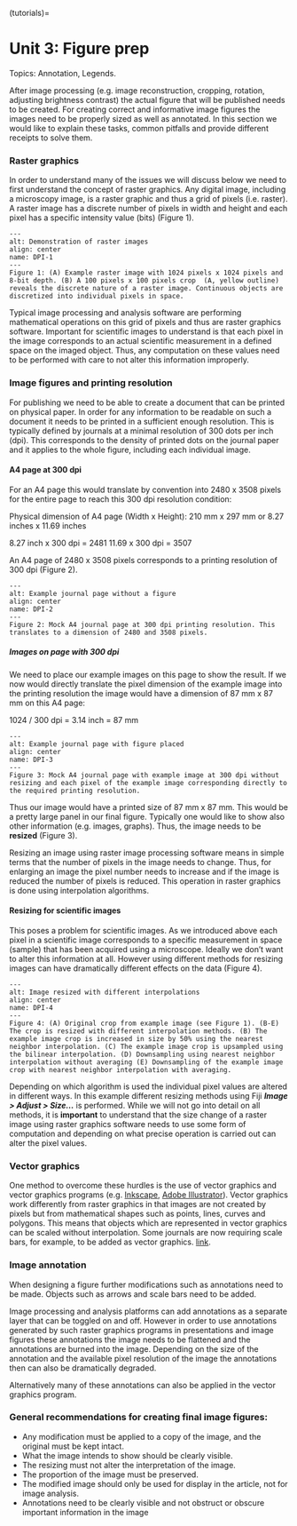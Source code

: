 (tutorials)=
# Unit 3: Figure prep

Topics: Annotation, Legends.

After image processing (e.g. image reconstruction, cropping, rotation, adjusting brightness contrast) the actual figure that will be published needs to be created. For creating correct and informative image figures the images need to be properly sized as well as annotated. In this section we would like to explain these tasks, common pitfalls and provide different receipts to solve them.


### Raster graphics

In order to understand many of the issues we will discuss below we need to first understand the concept of raster graphics. Any digital image, including a microscopy image, is a raster graphic and thus a grid of pixels (i.e. raster). A raster image has a discrete number of pixels in width and height and each pixel has a specific intensity value (bits) (Figure 1).

```{figure} /tutorials/final_image_figures_resources/DPI_Fig1.png
---
alt: Demonstration of raster images
align: center
name: DPI-1
---
Figure 1: (A) Example raster image with 1024 pixels x 1024 pixels and 8-bit depth. (B) A 100 pixels x 100 pixels crop  (A, yellow outline) reveals the discrete nature of a raster image. Continuous objects are discretized into individual pixels in space. 
```

Typical image processing and analysis software are performing mathematical operations on this grid of pixels and thus are raster graphics software. Important for scientific images to understand is that each pixel in the image corresponds to an actual scientific measurement in a defined space on the imaged object. Thus, any computation on these values need to be performed with care to not alter this information improperly.  


### Image figures and printing resolution


For publishing we need to be able to create a document that can be printed on physical paper. In order for any information to be readable on such a document it needs to be printed in a sufficient enough resolution. This is typically defined by journals at a minimal resolution of 300 dots per inch (dpi). This corresponds to the density of printed dots on the journal paper and it applies to the whole figure, including each individual image. 

#### A4 page at 300 dpi

For an A4 page this would translate by convention into 2480 x 3508 pixels for the entire page to reach this 300 dpi resolution condition: 

Physical dimension of A4 page (Width x Height): 210 mm x 297 mm or 8.27 inches x 11.69 inches

8.27 inch x 300 dpi = 2481
11.69 x 300 dpi = 3507

An A4 page of 2480 x 3508 pixels corresponds to a printing resolution of 300 dpi (Figure 2). 

```{figure} /tutorials/final_image_figures_resources/DPI_Fig2.png
---
alt: Example journal page without a figure
align: center
name: DPI-2
---
Figure 2: Mock A4 journal page at 300 dpi printing resolution. This translates to a dimension of 2480 and 3508 pixels. 
```

##### Images on page with 300 dpi

We need to place our example images on this page to show the result. If we now would directly translate the pixel dimension of the example image into the printing resolution the image would have a dimension of 87 mm x 87 mm on this A4 page: 


1024 / 300 dpi  = 3.14 inch = 87 mm 

```{figure} /tutorials/final_image_figures_resources/DPI_Fig3.png
---
alt: Example journal page with figure placed
align: center
name: DPI-3
---
Figure 3: Mock A4 journal page with example image at 300 dpi without resizing and each pixel of the example image corresponding directly to the required printing resolution. 
```

Thus our image would have a printed size of 87 mm x 87 mm. This would be a pretty large panel in our final figure. Typically one would like to show also other information (e.g. images, graphs). Thus, the image needs to be **resized** (Figure 3). 

Resizing an image using raster image processing software means in simple terms that the number of pixels in the image needs to change. Thus, for enlarging an image the pixel number needs to increase and if the image is reduced the number of pixels is reduced. This operation in raster graphics is done using interpolation algorithms. 

#### Resizing for scientific images

This poses a problem for scientific images. As we introduced above each pixel in a scientific image corresponds to a specific measurement in space (sample) that has been acquired using a microscope. Ideally we don’t want to alter this information at all. However using different methods for resizing images can have dramatically different effects on the data (Figure 4).

```{figure} /tutorials/final_image_figures_resources/DPI_Fig4.png
---
alt: Image resized with different interpolations
align: center
name: DPI-4
---
Figure 4: (A) Original crop from example image (see Figure 1). (B-E) The crop is resized with different interpolation methods. (B) The example image crop is increased in size by 50% using the nearest neighbor interpolation. (C) The example image crop is upsampled using the bilinear interpolation. (D) Downsampling using nearest neighbor interpolation without averaging (E) Downsampling of the example image crop with nearest neighbor interpolation with averaging. 
```

Depending on which algorithm is used the individual pixel values are altered in different ways. In this example different resizing methods using Fiji _**Image > Adjust > Size...**_ is performed. While we will not go into detail on all methods, it is **important** to understand that the size change of a raster image using raster graphics software needs to use some form of computation and depending on what precise operation is carried out can alter the pixel values.

### Vector graphics

One method to overcome these hurdles is the use of vector graphics and vector graphics programs (e.g. [Inkscape](https://inkscape.org/), [Adobe Illustrator](https://en.wikipedia.org/wiki/Adobe_Illustrator)). Vector graphics work differently from raster graphics in that images are not created by pixels but from mathematical shapes such as points, lines, curves and polygons. This means that objects which are represented in vector graphics can be scaled without interpolation. Some journals are now requiring scale bars, for example, to be added as vector graphics. [link](https://www.google.com/url?q=https://www.nature.com/documents/nprot-guide-to-preparing-final-artwork.pdf&sa=D&source=docs&ust=1686408042525294&usg=AOvVaw2c2qAw-62a5mC51o9GU_LN).

<!--To add - Jan's thing-->

### Image annotation

When designing a figure further modifications such as annotations need to be made. Objects such as arrows and scale bars need to be added. 

Image processing and analysis platforms can add annotations as a separate layer that can be toggled on and off. However in order to use annotations generated by such raster graphics programs in presentations and image figures these annotations the image needs to be flattened and the annotations are burned into the image. Depending on the size of the annotation and the available pixel resolution of the image the annotations then can also be dramatically degraded. 

Alternatively many of these annotations can also be applied in the vector graphics program. 


### General recommendations for creating final image figures:


- Any modification must be applied to a copy of the image, and the original must be kept intact. 
- What the image intends to show should be clearly visible.
- The resizing must not alter the interpretation of the image.
- The proportion of the image must be preserved.
- The modified image should only be used for display in the article, not for image analysis.
- Annotations need to be clearly visible and not obstruct or obscure important information in the image




<!--Notes which will not be shown on the actual page-->